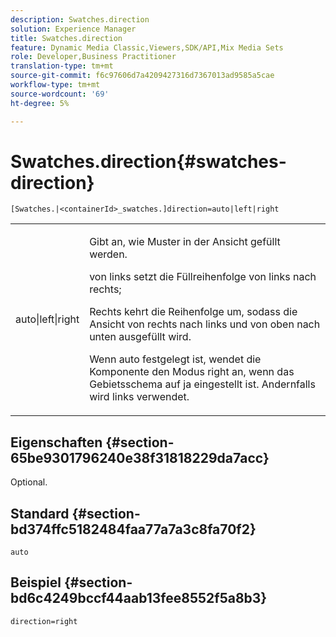 ```yaml
---
description: Swatches.direction
solution: Experience Manager
title: Swatches.direction
feature: Dynamic Media Classic,Viewers,SDK/API,Mix Media Sets
role: Developer,Business Practitioner
translation-type: tm+mt
source-git-commit: f6c97606d7a4209427316d7367013ad9585a5cae
workflow-type: tm+mt
source-wordcount: '69'
ht-degree: 5%

---
```



# Swatches.direction{#swatches-direction}

`[Swatches.|<containerId>_swatches.]direction=auto|left|right`

<table id="table_B4B930A32C0742F4932BF071B9EEA9F4"> 
 <tbody> 
  <tr> 
   <td> <p> <span class="codeph"> auto|left|right  </span> </p> </td> 
   <td> <p> Gibt an, wie Muster in der Ansicht gefüllt werden. </p> <p> <span class="codeph"> von links  </span> setzt die Füllreihenfolge von links nach rechts; </p> <p> <span class="codeph"> Rechts  </span> kehrt die Reihenfolge um, sodass die Ansicht von rechts nach links und von oben nach unten ausgefüllt wird. </p> <p>Wenn <span class="codeph"> auto </span> festgelegt ist, wendet die Komponente den Modus <span class="codeph"> right </span> an, wenn das Gebietsschema auf <span class="codeph"> ja </span> eingestellt ist. Andernfalls wird links verwendet. </p> </td> 
  </tr> 
 </tbody> 
</table>

## Eigenschaften {#section-65be9301796240e38f31818229da7acc}

Optional.

## Standard {#section-bd374ffc5182484faa77a7a3c8fa70f2}

`auto`

## Beispiel {#section-bd6c4249bccf44aab13fee8552f5a8b3}

`direction=right`
